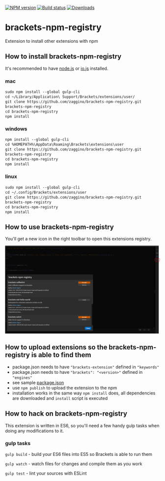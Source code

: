 [![NPM version][npm-image]][npm-url]
[![Build status][travis-image]][travis-url]
[![Downloads][downloads-image]][downloads-url]

# brackets-npm-registry

Extension to install other extensions with npm

## How to install brackets-npm-registry

It's recommended to have [node.js](https://nodejs.org/) or [io.js](https://iojs.org/) installed.

### mac

```
sudo npm install --global gulp-cli
cd ~/Library/Application\ Support/Brackets/extensions/user/
git clone https://github.com/zaggino/brackets-npm-registry.git brackets-npm-registry
cd brackets-npm-registry
npm install
```

### windows

```
npm install --global gulp-cli
cd %HOMEPATH%\AppData\Roaming\Brackets\extensions\user
git clone https://github.com/zaggino/brackets-npm-registry.git brackets-npm-registry
cd brackets-npm-registry
npm install
```

### linux

```
sudo npm install --global gulp-cli
cd ~/.config/Brackets/extensions/user
git clone https://github.com/zaggino/brackets-npm-registry.git brackets-npm-registry
cd brackets-npm-registry
npm install
```

## How to use brackets-npm-registry

You'll get a new icon in the right toolbar to open this extensions registry.

![how-to-use.png](how-to-use.png)

## How to upload extensions so the brackets-npm-registry is able to find them

- package.json needs to have `"brackets-extension"` defined in `"keywords"`
- package.json needs to have `"brackets": "<version>"` defined in `"engines"`
- see sample [package.json](https://github.com/zaggino/brackets-es6-hello-world/blob/master/package.json)
- use `npm publish` to upload the extension to the npm
- installation works in the same way `npm install` does, all dependencies are downloaded and `install` script is executed

## How to hack on brackets-npm-registry

This extension is written in ES6, so you'll need a few handy gulp tasks when doing any modifications to it.

### gulp tasks

`gulp build` - build your ES6 files into ES5 so Brackets is able to run them

`gulp watch` - watch files for changes and compile them as you work

`gulp test` - lint your sources with ESLint

[npm-image]: https://img.shields.io/npm/v/brackets-npm-registry.svg?style=flat-square
[npm-url]: https://npmjs.org/package/brackets-npm-registry
[travis-image]: https://img.shields.io/travis/zaggino/brackets-npm-registry/master.svg?style=flat-square
[travis-url]: https://travis-ci.org/zaggino/brackets-npm-registry
[downloads-image]: http://img.shields.io/npm/dm/brackets-npm-registry.svg?style=flat-square
[downloads-url]: https://npmjs.org/package/brackets-npm-registry
